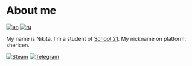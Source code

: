 # About me
[![en](https://img.shields.io/badge/lang-en-red.svg)](https://github.com/icestoney/icestoney/blob/main/README.md)
[![ru](https://img.shields.io/badge/lang-ru-green.svg)](https://github.com/icestoney/icestoney/blob/main/README.ru.md)

My name is Nikita.
I'm a student of [School 21](https://21-school.ru/). My nickname on platform: shericen.

[![Steam](https://img.shields.io/badge/Steam-%23000000.svg?logo=steam&logoColor=white)](https://steamcommunity.com/id/icestoney)
[![Telegram](https://img.shields.io/badge/Telegram-2CA5E0?logo=telegram&logoColor=white)](https://t.me/icestoney)

